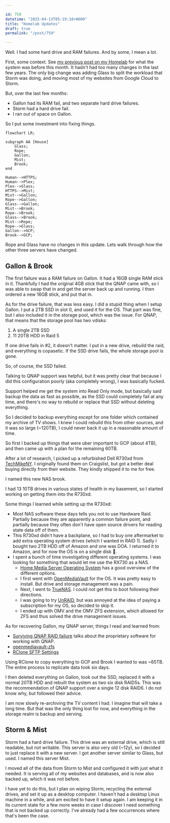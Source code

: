```yaml
---

id: 759
datetime: "2025-04-13T05:19:18+0000"
title: "Homelab Updates"
draft: true
permalink: "/post/759"

---
```


Well. I had some hard drive and RAM failures. And by some, I mean a lot.

First, some context. See [my previous post on my Homelab](https://writing.natwelch.com/post/745) for what the system was before this month. It hadn't had too many changes in the last few years. The only big change was adding Glass to split the workload that Storm was doing, and moving most of my websites from Google Cloud to Storm.

But, over the last few months:

 - Gallon had its RAM fail, and two separate hard drive failures.
 - Storm had a hard drive fail.
 - I ran out of space on Gallon.

So I put some investment into fixing things.

```mermaid
flowchart LR;

subgraph AA [House]
    Glass;
    Rope;
    Gallon;
    Mist;
    Brook;
end

Human-->HTTPS;
Human-->Plex;
Plex-->Glass;
HTTPS-->Mist;
Mist-->Gallon;
Rope-->Gallon;
Glass-->Gallon;
Mist-->Brook;
Rope-->Brook;
Glass-->Brook;
Mist-->Rope;
Rope-->Glass;
Gallon-->GCP;
Brook-->GCP;
```

Rope and Glass have no changes in this update. Lets walk through how the other three servers have changed.

## Gallon & Brook

The first failure was a RAM failure on Gallon. It had a 16GB single RAM stick in it. Thankfully I had the original 4GB stick that the QNAP came with, so I was able to swap that in and get the server back up and running. I then ordered a new 16GB stick, and put that in.

As for the drive failure, that was less easy. I did a stupid thing when I setup Gallon. I put a 2TB SSD in slot 0, and used it for the OS. That part was fine, but I also included it in the storage pool, which was the issue. For QNAP, that means that the storage pool has two vdisks: 

1. A single 2TB SSD
2. 11 20TB HDD in Raid 5

If one drive fails in #2, it doesn't matter. I put in a new drive, rebuild the raid, and everything is copasetic. If the SSD drive fails, the whole storage pool is gone.

So, of course, the SSD failed.

Talking to QNAP support was helpful, but it was pretty clear that because I did this configuration poorly (aka completely wrong), I was basically fucked.

Support helped me get the system into Read Only mode, but basically said backup the data as fast as possible, as the SSD could completely fail at any time, and there's no way to rebuild or replace that SSD without deleting everything.

So I decided to backup everything except for one folder which contained my archive of TV shows. I knew I could rebuild this from other sources, and it was so large (~120TB), I could never back it up in a reasonable amount of time.

So first I backed up things that were uber important to GCP (about 4TB), and then came up with a plan for the remaining 60TB.

After a lot of research, I picked up a refurbished Dell R730xd from [TechMikeNY](https://techmikeny.com/). I originally found them on Craigslist, but got a better deal buying directly from their website. They kindly shipped it to me for free.

I named this new NAS brook.

I had 13 10TB drives in various states of health in my basement, so I started working on getting them into the R730xd.

Some things I learned while setting up the R730xd:

- Most NAS software these days tells you not to use Hardware Raid. Partially because they are apparently a common failure point, and partially because they often don't have open source drivers for reading state data off of them.
- This R730xd didn't have a backplane, so I had to buy one aftermarket to add extra operating system drives (which I wanted in RAID 1). Sadly I bought two 2TB HDD off of Amazon and one was DOA. I returned it to Amazon, and for now the OS is on a single disk :facepalm:.
- I spent a bunch of time investigating different operating systems. I was looking for something that would let me use the RX730 as a NAS.
  - [Home Media Server Operating System](https://www.richarddavidjones.com/beginner-nas-operating-system/) has a good overview of the different options. 
  - I first went with [OpenMediaVault](https://www.openmediavault.org/) for the OS. It was pretty easy to install. But drive and storage management was a pain.
  - Next, I went to [TrueNAS](https://www.truenas.com/). I could not get this to boot following their directions.
  - I was going to try [UnRAID](https://unraid.net/), but was annoyed at the idea of paying a subscription for my OS, so decided to skip it.
  - I ended up with OMV and the OMV ZFS extension, which allowed for ZFS and thus solved the drive management issues.

As for recovering Gallon, my QNAP server, things I read and learned from:

- [Surviving QNAP RAID failure](https://travenec.cz/surviving-qnap-raid-failure/) talks about the proprietary software for working with QNAP.
- [openmediavault-zfs](https://github.com/OpenMediaVault-Plugin-Developers/openmediavault-zfs)
- [RClone SFTP Settings](https://rclone.org/sftp/)

Using RClone to copy everything to GCP and Brook I wanted to was ~65TB. The entire process to replicate data took six days.

I then deleted everything on Gallon, took out the SSD, replaced it with a normal 20TB HDD and rebuilt the system as two six disk RAID5s. This was the recommendation of QNAP support over a single 12 disk RAID6. I do not know why, but followed their advice.

I am now slowly re-archiving the TV content I had. I imagine that will take a long time. But that was the only thing lost for now, and everything in the storage realm is backup and serving.


## Storm & Mist

Storm had a hard drive failure. This drive was an external drive, which is still readable, but not writable. This server is also very old (~12y), so I decided to just replace it with a new server. I got another server similar to Glass, but used. I named this server Mist.

I moved all of the data from Storm to Mist and configured it with just what it needed. It is serving all of my websites and databases, and is now also backed up, which it was not before.

I have yet to do this, but I plan on wiping Storm, recycling the external drives, and set it up as a desktop computer. I haven't had a desktop Linux machine in a while, and am excited to have it setup again. I am keeping it in its current state for a few more weeks in case I discover I need something that is not backed up correctly. I've already had a few occurrences where that's been the case.


